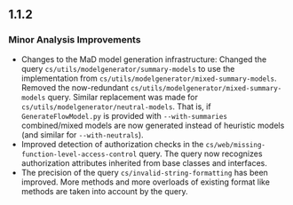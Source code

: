 ## 1.1.2

### Minor Analysis Improvements

* Changes to the MaD model generation infrastructure: Changed the query `cs/utils/modelgenerator/summary-models` to use the implementation from `cs/utils/modelgenerator/mixed-summary-models`. Removed the now-redundant `cs/utils/modelgenerator/mixed-summary-models` query. Similar replacement was made for `cs/utils/modelgenerator/neutral-models`. That is, if `GenerateFlowModel.py` is provided with `--with-summaries` combined/mixed models are now generated instead of heuristic models (and similar for `--with-neutrals`).
* Improved detection of authorization checks in the `cs/web/missing-function-level-access-control` query. The query now recognizes authorization attributes inherited from base classes and interfaces.
* The precision of the query `cs/invalid-string-formatting` has been improved. More methods and more overloads of existing format like methods are taken into account by the query.
